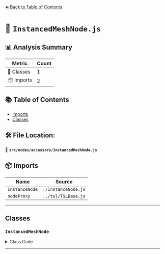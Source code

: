 [⬅️ Back to Table of Contents](../../../index.md)

# 📄 `InstancedMeshNode.js`

## 📊 Analysis Summary

| Metric | Count |
|--------|-------|
| 🧱 Classes | 1 |
| 📦 Imports | 2 |

## 📚 Table of Contents

- [Imports](#imports)
- [Classes](#classes)

## 🛠️ File Location:
📂 **`src/nodes/accessors/InstancedMeshNode.js`**

## 📦 Imports

| Name | Source |
|------|--------|
| `InstanceNode` | `./InstanceNode.js` |
| `nodeProxy` | `../tsl/TSLBase.js` |


---

## Classes

### `InstancedMeshNode`

<details><summary>Class Code</summary>

```ts
class InstancedMeshNode extends InstanceNode {

	static get type() {

		return 'InstancedMeshNode';

	}

	/**
	 * Constructs a new instanced mesh node.
	 *
	 * @param {InstancedMesh} instancedMesh - The instanced mesh.
	 */
	constructor( instancedMesh ) {

		const { count, instanceMatrix, instanceColor } = instancedMesh;

		super( count, instanceMatrix, instanceColor );

		/**
		 * A reference to the instanced mesh.
		 *
		 * @type {InstancedMesh}
		 */
		this.instancedMesh = instancedMesh;

	}

}
```
</details>


---